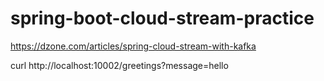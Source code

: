 # spring-boot-cloud-stream-practice

https://dzone.com/articles/spring-cloud-stream-with-kafka

curl http://localhost:10002/greetings?message=hello




